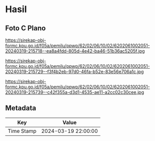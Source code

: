 # Hasil

## Foto C Plano

https://sirekap-obj-formc.kpu.go.id/f05a/pemilu/ppwp/62/02/06/10/02/6202061002051-20240319-215718--ea8a4fdd-805d-4e42-ba46-51b36ac5205f.jpg

https://sirekap-obj-formc.kpu.go.id/f05a/pemilu/ppwp/62/02/06/10/02/6202061002051-20240319-215729--f3f4b2eb-97d0-46fa-b52e-83e56e706a1c.jpg

https://sirekap-obj-formc.kpu.go.id/f05a/pemilu/ppwp/62/02/06/10/02/6202061002051-20240319-215739--c42f355a-d3d1-4535-ae11-a2cc02c30cee.jpg


## Metadata

| Key        | Value               |
| ---------- | ------------------- |
| Time Stamp | 2024-03-19 22:00:00 |



